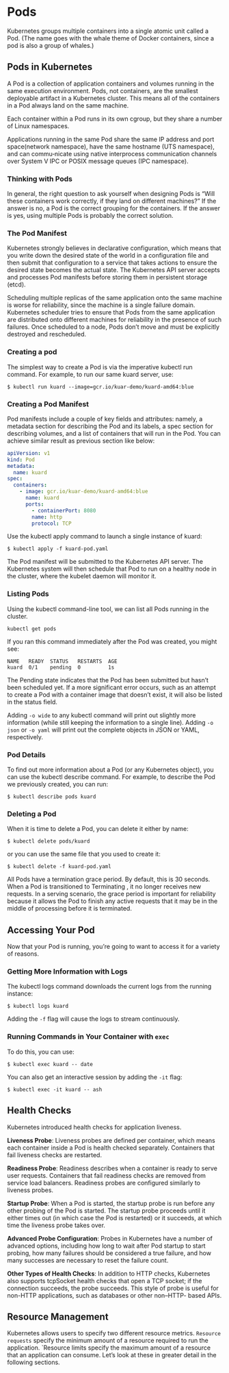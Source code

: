 # Pods

Kubernetes groups multiple containers into a single atomic unit called a Pod. (The name goes with the whale theme of Docker containers, since a pod is also a group of whales.)

## Pods in Kubernetes

A Pod is a collection of application containers and volumes running in the same execution environment. Pods, not containers, are the smallest deployable artifact in a Kubernetes cluster. This means all of the containers in a Pod always land on the same machine.

Each container within a Pod runs in its own cgroup, but they share a number of Linux namespaces.

Applications running in the same Pod share the same IP address and port space(network namespace), have the same hostname (UTS namespace), and can commu‐nicate using native interprocess communication channels over System V IPC or POSIX message queues (IPC namespace).

### Thinking with Pods

In general, the right question to ask yourself when designing Pods is “Will these containers work correctly, if they land on different machines?” If the answer is no, a Pod is the correct grouping for the containers. If the answer is yes, using multiple Pods is probably the correct solution.

### The Pod Manifest

Kubernetes strongly believes in declarative configuration, which means that you write down the desired state of the world in a configuration file and then submit that configuration to a service that takes actions to ensure the desired state becomes the actual state. The Kubernetes API server accepts and processes Pod manifests before storing them in persistent storage (etcd).

Scheduling multiple replicas of the same application onto the same machine is worse for reliability, since the machine is a single failure domain. Kubernetes scheduler tries to ensure that Pods from the same application are distributed onto different machines for reliability in the presence of such failures. Once scheduled to a node, Pods don’t move and must be explicitly destroyed and rescheduled.

### Creating a pod

The simplest way to create a Pod is via the imperative kubectl run command. For example, to run our same kuard server, use:

```
$ kubectl run kuard --image=gcr.io/kuar-demo/kuard-amd64:blue
```

### Creating a Pod Manifest

Pod manifests include a couple of key fields and attributes: namely, a metadata section for describing the Pod and its labels, a spec section for describing volumes, and a list of containers that will run in the Pod. You can achieve similar result as previous section like below:

```yaml
apiVersion: v1
kind: Pod
metadata:
  name: kuard
spec:
  containers:
    - image: gcr.io/kuar-demo/kuard-amd64:blue
      name: kuard
      ports:
        - containerPort: 8080
        name: http
        protocol: TCP
```

Use the kubectl apply command to launch a single instance of kuard:

```
$ kubectl apply -f kuard-pod.yaml
```

The Pod manifest will be submitted to the Kubernetes API server. The Kubernetes system will then schedule that Pod to run on a healthy node in the cluster, where the kubelet daemon will monitor it.

### Listing Pods

Using the kubectl command-line tool, we can list all Pods running in the cluster.

```
kubectl get pods
```

If you ran this command immediately after the Pod was created, you might see:

```
NAME   READY  STATUS   RESTARTS  AGE
kuard  0/1    pending  0         1s
```

The Pending state indicates that the Pod has been submitted but hasn’t been scheduled yet. If a more significant error occurs, such as an attempt to create a Pod with a container image that doesn’t exist, it will also be listed in the status field.

Adding `-o wide` to any kubectl command will print out
slightly more information (while still keeping the information to a single line). Adding `-o json` or `-o yaml` will print out the complete objects in JSON or YAML, respectively.

### Pod Details

To find out more information about a Pod (or any Kubernetes object), you can use the kubectl describe command. For example, to describe the Pod we previously created, you can run:

```
$ kubectl describe pods kuard
```

### Deleting a Pod

When it is time to delete a Pod, you can delete it either by name:
```
$ kubectl delete pods/kuard
```
or you can use the same file that you used to create it:
```
$ kubectl delete -f kuard-pod.yaml
```

All Pods have a termination grace period. By default, this is 30 seconds. When a Pod is transitioned
to Terminating , it no longer receives new requests. In a serving scenario, the grace period is important for reliability because it allows the Pod to finish any active requests that it may be in the middle of processing before it is terminated.


## Accessing Your Pod

Now that your Pod is running, you’re going to want to access it for a variety of reasons.

### Getting More Information with Logs

The kubectl logs command downloads the current logs from the running instance:

```
$ kubectl logs kuard
```

Adding the `-f` flag will cause the logs to stream continuously.

### Running Commands in Your Container with `exec`

To do this, you can use:
```
$ kubectl exec kuard -- date
```
You can also get an interactive session by adding the 
`-it` flag:
```
$ kubectl exec -it kuard -- ash
```

## Health Checks

Kubernetes introduced health checks for application liveness.

**Liveness Probe**: Liveness probes are defined per container, which means each container inside a Pod is health checked separately. Containers that fail liveness checks are restarted.

**Readiness Probe**: Readiness describes when a container is ready to serve user requests. Containers that fail readiness checks are removed from service load balancers. Readiness probes are configured similarly to liveness probes.

**Startup Probe**: When a Pod is started, the startup probe is run before any other probing of the Pod is started. The startup probe proceeds until it either times out (in which case the Pod is restarted) or it succeeds, at which time the
liveness probe takes over.

**Advanced Probe Configuration**: Probes in Kubernetes have a number of advanced options, including how long to wait
after Pod startup to start probing, how many failures should be considered a true failure, and how many successes are necessary to reset the failure count.

**Other Types of Health Checks**: In addition to HTTP checks, Kubernetes also supports tcpSocket health checks that
open a TCP socket; if the connection succeeds, the probe succeeds. This style of probe is useful for non-HTTP applications, such as databases or other non–HTTP-
based APIs.

## Resource Management

Kubernetes allows users to specify two different resource metrics. `Resource requests` specify the minimum amount of a resource required to run the application.
`Resource limits specify the maximum amount of a resource that an application can consume.
Let’s look at these in greater detail in the following sections.
